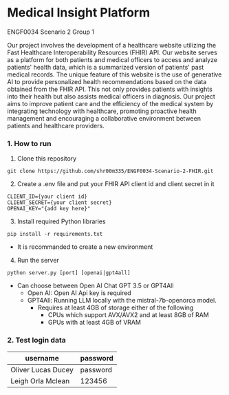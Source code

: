 # Medical Insight Platform
ENGF0034 Scenario 2 Group 1

Our project involves the development of a healthcare website utilizing the Fast Healthcare Interoperability Resources (FHIR) API. Our website serves as a platform for both patients and medical officers to access and analyze patients' health data, which is a summarized version of patients' past medical records. The unique feature of this website is the use of generative AI to provide personalized health recommendations based on the data obtained from the FHIR API. This not only provides patients with insights into their health but also assists medical officers in diagnosis. Our project aims to improve patient care and the efficiency of the medical system by integrating technology with healthcare, promoting proactive health management and encouraging a collaborative environment between patients and healthcare providers.

### 1. How to run
1. Clone this repository
```
git clone https://github.com/shr00m335/ENGF0034-Scenario-2-FHIR.git
```
2. Create a .env file and put your FHIR API client id and client secret in it
```
CLIENT_ID={your client id}
CLIENT_SECRET={your client secret}
OPENAI_KEY="{add key here}"
```
3. Install required Python libraries 
```
pip install -r requirements.txt
```
- It is recommanded to create a new environment
4. Run the server
```
python server.py [port] [openai|gpt4all]
```
- Can choose between Open AI Chat GPT 3.5 or GPT4All
    - Open AI: Open AI Api key is required
    - GPT4All: Running LLM locally with the mistral-7b-openorca model. 
        - Requires at least 4GB of storage either of the following
            - CPUs which support AVX/AVX2 and at least 8GB of RAM
            - GPUs with at least 4GB of VRAM

### 2. Test login data

|username|password|
|-|-|
|Oliver Lucas Ducey|password|
|Leigh Orla Mclean|123456|
